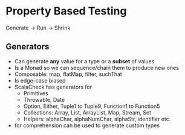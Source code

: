 # Property Based Testing
Generate -> Run -> Shrink

## Generators
- Can generate **any** value for a type or a **subset** of values
- Is a Monad so we can sequence/chain them to produce new ones
- Composable: map, flatMap, filter, suchThat
- Is edge-case biased
- ScalaCheck has generators for
  - Primitives
  - Throwable, Date
  - Option, Either, Tuple1 to Tuple9, Function1 to Function5
  - Collections: Array, List, ArrayList, Map, Stream, Set
  - Helpers: alphaChar, alphaNumChar, alphaStr, identifier etc.
- for comprehension can be used to generate custom types

